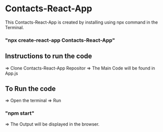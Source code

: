 # Contacts-React-App

This Contacts-React-App is created by installing using npx command in the Terminal. 

### "npx create-react-app Contacts-React-App"

## Instructions to run the code

=> Clone Contacts-React-App Repositor
=> The Main Code will be found in App.js

## To Run the code


=> Open the terminal
=> Run
### "npm start"
=> The Output will be displayed in the browser.



